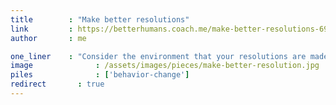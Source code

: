 ```yaml
---
title        : "Make better resolutions"
link         : https://betterhumans.coach.me/make-better-resolutions-69cda443d387
author       : me

one_liner    : "Consider the environment that your resolutions are made in."
image			   : /assets/images/pieces/make-better-resolution.jpg
piles			   : ['behavior-change']
redirect 	   : true
---
```


